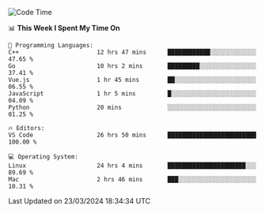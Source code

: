 
<!--START_SECTION:waka-->
![Code Time](http://img.shields.io/badge/Code%20Time-1%2C707%20hrs%2053%20mins-blue)

📊 **This Week I Spent My Time On** 

```text
💬 Programming Languages: 
C++                      12 hrs 47 mins      ████████████░░░░░░░░░░░░░   47.65 % 
Go                       10 hrs 2 mins       █████████░░░░░░░░░░░░░░░░   37.41 % 
Vue.js                   1 hr 45 mins        ██░░░░░░░░░░░░░░░░░░░░░░░   06.55 % 
JavaScript               1 hr 5 mins         █░░░░░░░░░░░░░░░░░░░░░░░░   04.09 % 
Python                   20 mins             ░░░░░░░░░░░░░░░░░░░░░░░░░   01.25 % 

🔥 Editors: 
VS Code                  26 hrs 50 mins      █████████████████████████   100.00 % 

💻 Operating System: 
Linux                    24 hrs 4 mins       ██████████████████████░░░   89.69 % 
Mac                      2 hrs 46 mins       ███░░░░░░░░░░░░░░░░░░░░░░   10.31 % 
```


 Last Updated on 23/03/2024 18:34:34 UTC
<!--END_SECTION:waka-->

